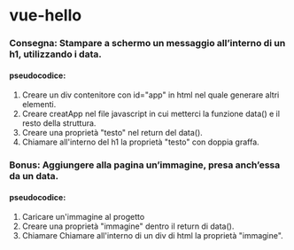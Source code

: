 # vue-hello

### Consegna: Stampare a schermo un messaggio all’interno di un h1, utilizzando i data.

#### pseudocodice:
1. Creare un div contenitore con id="app" in html nel quale generare altri elementi.
2. Creare creatApp nel file javascript in cui metterci la funzione data() e il resto della struttura.
3. Creare una proprietà "testo" nel return del data().
4. Chiamare all'interno del h1 la proprietà "testo" con doppia graffa. 





### Bonus: Aggiungere alla pagina un’immagine, presa anch’essa da un data.

#### pseudocodice:
1. Caricare un'immagine al progetto
2. Creare una proprietà "immagine" dentro il return di data().
3. Chiamare Chiamare all'interno di un div di html la proprietà "immagine".
